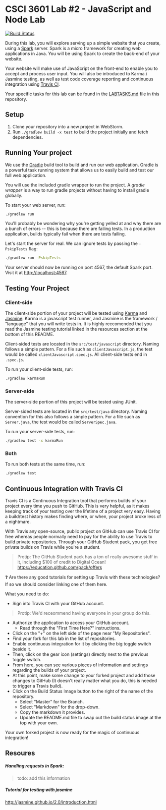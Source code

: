 # CSCI 3601 Lab #2 - JavaScript and Node Lab
[![Build Status](https://travis-ci.com/joethe/3601-S16-lab2_javascript-node.svg?token=LxxL6VKVhy5gSxgHFAQ4&branch=master)](https://travis-ci.com/joethe/3601-S16-lab2_javascript-node)

During this lab, you will explore serving up a simple website that you create, using a [Spark][spark] server. Spark is a micro framework for creating web applications in Java. You will be using Spark to create the back-end of your website.

Your website will make use of JavaScript on the front-end to enable you to accept and process user input. You will also be introduced to Karma / Jasmine testing, as well as test code coverage reporting and continuous integration using [Travis CI][travis].

Your specific tasks for this lab can be found in the [LABTASKS.md][labtasks] file in this repository.

## Setup

1. Clone your repository into a new project in WebStorm.
2. Run `./gradlew build -x test` to build the project initially and fetch dependencies.

## Running Your project

We use the [Gradle][gradle] build tool to build and run our web application. Gradle is a powerful task running system that allows us to easily build and test our full web application.

You will use the included gradle wrapper to run the project. A *gradle wrapper* is a way to run gradle projects without having to install gradle globally.

To start your web server, run:

```bash
./gradlew run
```

You'll probably be wondering why you're getting yelled at and why there are a bunch of errors -- this is because there are failing tests. In a production application, builds typically fail when there are tests failing.

Let's start the server for real. We can ignore tests by passing the `-PskipTests` flag:

```bash
./gradlew run -PskipTests
```

Your server should now be running on port 4567, the default Spark port. Visit it at [http://localhost:4567][local].

## Testing Your Project

### Client-side

The client-side portion of your project will be tested using [Karma][karma] and [Jasmine][jasmine]. Karma is a javascript test runner, and Jasmine is the framework / "language" that you will write tests in. It is highly reccomended that you read the Jasmine testing tutorial linked in the resources section at the bottom of this README.

Client-sided tests are located in the `src/test/javascript` directory. Naming follows a simple pattern. For a file such as `clientJavascript.js`, the test would be called `clientJavascript.spec.js`. All client-side tests end in `.spec.js`.

To run your client-side tests, run:
```bash
./gradlew karmaRun
```

### Server-side

The server-side portion of this project will be tested using JUnit.

Server-sided tests are located in the `src/test/java` directory. Naming convention for this also follows a simple pattern. For a file such as `Server.java`, the test would be called `ServerSpec.java`.

To run your server-side tests, run:

```bash
./gradlew test -x karmaRun
```

### Both

To run both tests at the same time, run:

```bash
./gradlew test
```

## Continuous Integration with Travis CI
Travis CI is a Continuous Integration tool that performs builds of your project every time you push to GitHub. This is very helpful, as it makes
keeping track of your testing over the lifetime of a project very easy. Having a build/test history makes finding where, or when, your project broke
less of a nightmare.

With Travis any open-source, public project on GitHub can use Travis CI for free whereas people normally
need to pay for the ability to use Travis to build private repositories. Through your GitHub Student pack,
you get free private builds on Travis while you're a student.

> Protip: The GitHub Student pack has a ton of really awesome stuff in it, including $100 of credit to Digital Ocean! https://education.github.com/pack/offers

:question: Are there any good tutorials for setting up Travis with these
technologies? If so we should consider linking one of them here.

What you need to do:
- Sign into Travis CI with your GitHub account.

> Protip: We'd receommend having everyone in your group do this.

- Authorize the application to access your GitHub account.
  - Read through the "First Time Here?" instructions.
- Click on the "+" on the left side of the page near "My Repositories".
- Find your fork for this lab in the list of repositories.
- Enable continuous integration for it by clicking the big toggle switch beside it.
- Then, click on the gear icon (settings) directly next to the previous toggle switch.
- From here, you can see various pieces of information and settings regarding the builds of your project.
- At this point, make some change to your forked project and add those changes to GitHub (It doesn't really matter what you do, this is needed to trigger a Travis build).
- Click on the Build Status Image button to the right of the name of the repository.
  - Select "Master" for the Branch.
  - Select "Markdown" for the drop-down.
  - Copy the markdown it provides.
  - Update the README.md file to swap out the build status image at the top with your own.

Your own forked project is now ready for the magic of continuous integration!

## Resoures
##### Handling requests in Spark:
> todo: add this information

##### Tutorial for testing with jasmine
http://jasmine.github.io/2.0/introduction.html

[gradle]: https://gradle.org/
[jasmine]: https://jasmine.github.io/
[karma]: https://karma-runner.github.io/1.0/index.html
[labtasks]: LABTASKS.md
[local]: http://localhost:4567/
[spark]: http://sparkjava.com/
[travis]: https://travis-ci.org/
